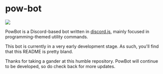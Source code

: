 # pow-bot

<img src="https://img.shields.io/github/repo-size/weiyi-m/pow-bot"> 

PowBot is a Discord-based bot written in [discord.js](https://discord.js.org), mainly focused in programming-themed utility commands.

This bot is currently in a very early development stage. As such, you'll find that this README is pretty bland.

Thanks for taking a gander at this humble repository. PowBot will continue to be developed, so do check back for more updates.
